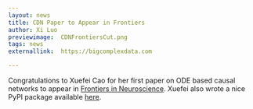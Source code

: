 ```yaml
---
layout: news
title: CDN Paper to Appear in Frontiers
author: Xi Luo
previewimage:  CDNFrontiersCut.png
tags: news
externallink:  https://bigcomplexdata.com

---
```


Congratulations to Xuefei Cao for her first paper on ODE based causal networks  to appear in [Frontiers in Neuroscience](https://blog.frontiersin.org/2018/07/06/journal-impact-factor-frontiers-in-neuroscience-journal-series/?utm_source=FWEB&utm_medium=FJOUR&utm_campaign=IF18_JOURN_FNINS-MID).  Xuefei also wrote a nice PyPI package available [here](https://pypi.org/project/cdn-fmri/).
